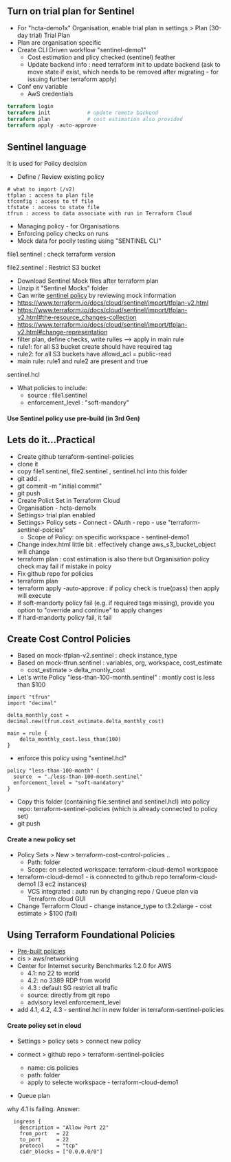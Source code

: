 ## Turn on trial plan for Sentinel 

* For "hcta-demo1x" Organisation, enable trial plan in settings > Plan (30-day trial) Trial Plan
* Plan are organisation specific
* Create CLI Driven workflow "sentinel-demo1"
    * Cost estimation and plicy checked (sentinel) feather
    * Update backend info   : need terraform init to update backend (ask to move state if exist, which needs to be removed after migrating - for issuing further terraform apply)
* Conf env variable
    * AwS credentials 

```terraform
terraform login
terraform init            # update remote backend
terraform plan            # cost estimation also provided
terraform apply -auto-approve
``` 

## Sentinel language
It is used for Poilcy decision
* Define / Review existing policy 
```
# what to import (/v2)
tfplan : access to plan file
tfconfig : access to tf file
tfstate : access to state file
tfrun : access to data associate with run in Terraform Cloud
```
* Managing policy - for  Organisations
* Enforcing policy checks on runs
* Mock data for pocily testing using "SENTINEL CLI"

file1.sentinel  : check terraform  version

file2.sentinel  : Restrict S3 bucket

* Download Sentinel Mock files after terraform plan
* Unzip it  "Sentinel Mocks" folder
* Can write [sentinel policy](https://docs.hashicorp.com/sentinel/writing) by reviewing mock information
* https://www.terraform.io/docs/cloud/sentinel/import/tfplan-v2.html
* https://www.terraform.io/docs/cloud/sentinel/import/tfplan-v2.html#the-resource_changes-collection
* https://www.terraform.io/docs/cloud/sentinel/import/tfplan-v2.html#change-representation
* filter plan, define checks, write rulles --> apply in main rule
* rule1: for all S3 bucket create should have required tag
* rule2: for all S3 buckets have allowd_acl = public-read
* main rule: rule1 and rule2 are present and true

sentinel.hcl
* What policies to include: 
    * source : file1.sentinel
    * enforcement_level : "soft-mandory"

#### Use Sentinel policy use pre-build (in 3rd Gen) 

## Lets do it...Practical 

* Create github terraform-sentinel-policies
* clone it
* copy file1.sentinel, file2.sentinel , sentinel.hcl into this folder
* git add .
* git commit -m "initial commit"
* git push
* Create Polict Set in Terraform Cloud
* Organisation - hcta-demo1x
* Settings>  trial plan enabled
* Settings> Policy sets -  Connect - OAuth - repo - use "terraform-sentinel-poicies"    
    *  Scope of Policy: on specific workspace - sentinel-demo1
* Change index.html little bit : effectively change aws_s3_bucket_object will change
* terraform plan : cost estimation is also there but Organisation policy check may fail if mistake in poicy
* Fix github repo for policies
* terraform plan
* terraform apply -auto-approve : if policy check is true(pass) then apply will execute
* If soft-mandorty policy fail (e.g. if required tags missing), provide you option to "override and continue" to apply changes
* If hard-mandorty policy fail, it fail

## Create Cost Control Policies

* Based on mock-tfplan-v2.sentinel : check instance_type
* Based on mock-tfrun.sentinel : variables, org, workspace, cost_estimate
    * cost_estimate > delta_montly_cost
* Let's write Policy "less-than-100-month.sentinel" : montly cost is less than $100

```
import "tfrun"
import "decimal" 

delta_monthly_cost = decimal.new(tfrun.cost_estimate.delta_monthly_cost)

main = rule {
    delta_monthly_cost.less_than(100)
}

```
* enforce this policy using "sentinel.hcl"
```
policy "less-than-100-month" {
  source  = "./less-than-100-month.sentinel"
  enforcement_level = "soft-mandatory"
}
```
* Copy this folder (containing file.sentinel and sentinel.hcl) into policy repo: terraform-sentinel-policies (which is already connected to policy set)
* git push

#### Create a new policy set

* Policy Sets > New > terraform-cost-control-policies .. 
    * Path: folder
    * Scope: on selected workspace: terraform-cloud-demo1 workspace
* terraform-cloud-demo1 - is connected to github repo terraform-cloud-demo1 (3 ec2 instances)
    * VCS integrated : auto run by changing repo / Queue plan via Terraform cloud GUI
* Change Terraform Cloud - change instance_type to t3.2xlarge - cost estimate > $100 (fail)

## Using Terraform Foundational Policies

* [Pre-built policies](https://github.com/hashicorp/terraform-foundational-policies-library)
* cis > aws/networking
* Center for Internet security Benchmarks 1.2.0 for AWS
    * 4.1: no 22 to  world
    * 4.2: no 3389 RDP from world
    * 4.3 : default SG restrict all trafic
    * source: directly from git repo
    * advisory level enforcement_level
*  add 4.1, 4.2, 4.3 - sentinel.hcl in new folder in terraform-sentinel-policies
#### Create policy set in cloud

* Settings > policy sets > connect new policy
* connect > github repo > terraform-sentinel-policies
    * name: cis policies
    * path: folder
    * apply to selecte workspace - terraform-cloud-demo1

* Queue plan

why 4.1 is failing. 
Answer:
```
  ingress {
    description = "Allow Port 22"
    from_port   = 22
    to_port     = 22
    protocol    = "tcp"
    cidr_blocks = ["0.0.0.0/0"]
```




 







